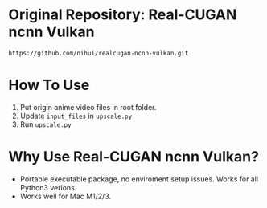 # Original Repository: Real-CUGAN ncnn Vulkan
`https://github.com/nihui/realcugan-ncnn-vulkan.git`

# How To Use
1. Put origin anime video files in root folder.
2. Update `input_files` in `upscale.py`
3. Run `upscale.py`

# Why Use Real-CUGAN ncnn Vulkan?
* Portable executable package, no enviroment setup issues. Works for all Python3 verions.
* Works well for Mac M1/2/3.